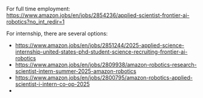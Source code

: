 For full time employment: https://www.amazon.jobs/en/jobs/2854236/applied-scientist-frontier-ai-robotics?no_int_redir=1

For internship, there are several options: 

- https://www.amazon.jobs/en/jobs/2851244/2025-applied-science-internship-united-states-phd-student-science-recruiting-frontier-ai-robotics
- https://www.amazon.jobs/en/jobs/2809938/amazon-robotics-research-scientist-intern-summer-2025-amazon-robotics
- https://www.amazon.jobs/en/jobs/2800795/amazon-robotics-applied-scientist-i-intern-co-op-2025
- 
